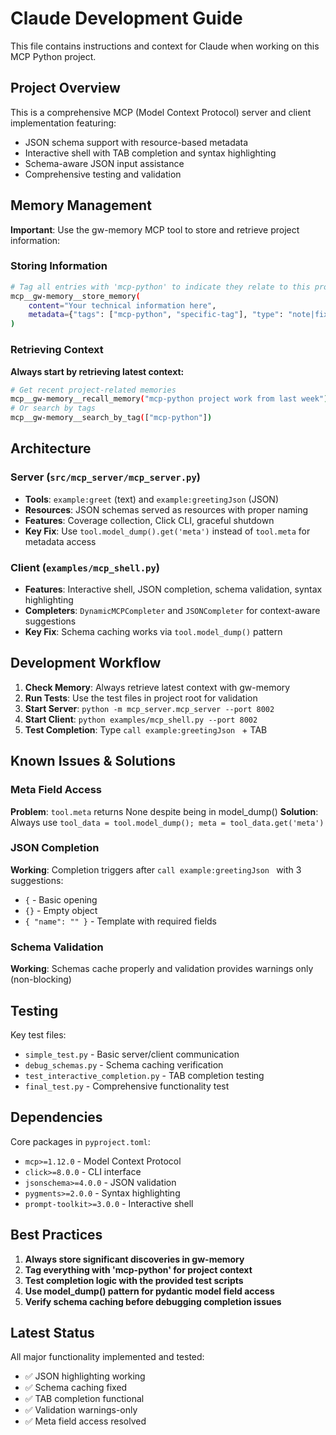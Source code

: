 # Claude Development Guide

This file contains instructions and context for Claude when working on this MCP Python project.

## Project Overview

This is a comprehensive MCP (Model Context Protocol) server and client implementation featuring:
- JSON schema support with resource-based metadata
- Interactive shell with TAB completion and syntax highlighting
- Schema-aware JSON input assistance
- Comprehensive testing and validation

## Memory Management

**Important**: Use the gw-memory MCP tool to store and retrieve project information:

### Storing Information
```bash
# Tag all entries with 'mcp-python' to indicate they relate to this project
mcp__gw-memory__store_memory(
    content="Your technical information here",
    metadata={"tags": ["mcp-python", "specific-tag"], "type": "note|fix|feature|bug"}
)
```

### Retrieving Context
**Always start by retrieving latest context:**
```bash
# Get recent project-related memories
mcp__gw-memory__recall_memory("mcp-python project work from last week")
# Or search by tags
mcp__gw-memory__search_by_tag(["mcp-python"])
```

## Architecture

### Server (`src/mcp_server/mcp_server.py`)
- **Tools**: `example:greet` (text) and `example:greetingJson` (JSON)
- **Resources**: JSON schemas served as resources with proper naming
- **Features**: Coverage collection, Click CLI, graceful shutdown
- **Key Fix**: Use `tool.model_dump().get('meta')` instead of `tool.meta` for metadata access

### Client (`examples/mcp_shell.py`)
- **Features**: Interactive shell, JSON completion, schema validation, syntax highlighting
- **Completers**: `DynamicMCPCompleter` and `JSONCompleter` for context-aware suggestions
- **Key Fix**: Schema caching works via `tool.model_dump()` pattern

## Development Workflow

1. **Check Memory**: Always retrieve latest context with gw-memory
2. **Run Tests**: Use the test files in project root for validation
3. **Start Server**: `python -m mcp_server.mcp_server --port 8002`
4. **Start Client**: `python examples/mcp_shell.py --port 8002`
5. **Test Completion**: Type `call example:greetingJson ` + TAB

## Known Issues & Solutions

### Meta Field Access
**Problem**: `tool.meta` returns None despite being in model_dump()
**Solution**: Always use `tool_data = tool.model_dump(); meta = tool_data.get('meta')`

### JSON Completion
**Working**: Completion triggers after `call example:greetingJson ` with 3 suggestions:
- `{` - Basic opening
- `{}` - Empty object  
- `{ "name": "" }` - Template with required fields

### Schema Validation
**Working**: Schemas cache properly and validation provides warnings only (non-blocking)

## Testing

Key test files:
- `simple_test.py` - Basic server/client communication
- `debug_schemas.py` - Schema caching verification  
- `test_interactive_completion.py` - TAB completion testing
- `final_test.py` - Comprehensive functionality test

## Dependencies

Core packages in `pyproject.toml`:
- `mcp>=1.12.0` - Model Context Protocol
- `click>=8.0.0` - CLI interface
- `jsonschema>=4.0.0` - JSON validation
- `pygments>=2.0.0` - Syntax highlighting
- `prompt-toolkit>=3.0.0` - Interactive shell

## Best Practices

1. **Always store significant discoveries in gw-memory**
2. **Tag everything with 'mcp-python' for project context**
3. **Test completion logic with the provided test scripts**
4. **Use model_dump() pattern for pydantic model field access**
5. **Verify schema caching before debugging completion issues**

## Latest Status

All major functionality implemented and tested:
- ✅ JSON highlighting working
- ✅ Schema caching fixed  
- ✅ TAB completion functional
- ✅ Validation warnings-only
- ✅ Meta field access resolved
